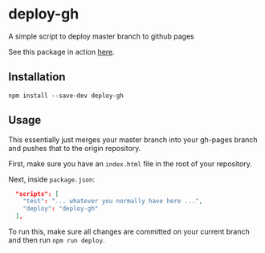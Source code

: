 # deploy-gh

A simple script to deploy master branch to github pages

See this package in action [here](https://nfischer.github.io/deploy-gh).

## Installation

```
npm install --save-dev deploy-gh
```

## Usage

This essentially just merges your master branch into your gh-pages branch and
pushes that to the origin repository.

First, make sure you have an `index.html` file in the root of your repository.

Next, inside `package.json`:

```json
  "scripts": [
    "test": "... whatever you normally have here ...",
    "deploy": "deploy-gh"
  ],
```

To run this, make sure all changes are committed on your current branch and then
run `npm run deploy`.
